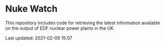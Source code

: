 # Nuke Watch

This repository includes code for retrieving the latest information available on the output of EDF nuclear power plants in the UK.

Last updated: 2021-02-09 15:07